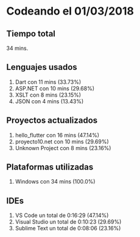 # Codeando el 01/03/2018

## Tiempo total
34 mins.

## Lenguajes usados
1. Dart con 11 mins (33.73%)
1. ASP.NET con 10 mins (29.68%)
1. XSLT con 8 mins (23.15%)
1. JSON con 4 mins (13.43%)

## Proyectos actualizados
1. hello_flutter con 16 mins (47.14%)
1. proyecto10.net con 10 mins (29.69%)
1. Unknown Project con 8 mins (23.16%)

## Plataformas utilizadas
1. Windows con 34 mins (100.0%)

## IDEs
1. VS Code un total de 0:16:29 (47.14%)
1. Visual Studio un total de 0:10:23 (29.69%)
1. Sublime Text un total de 0:08:06 (23.16%)

